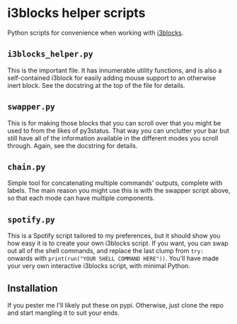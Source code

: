 # i3blocks helper scripts

Python scripts for convenience when working with [i3blocks](https://github.com/vivien/i3blocks).

## `i3blocks_helper.py`
This is the important file. It has innumerable utility functions, and is also a self-contained i3block for easily adding mouse support to an otherwise inert block. See the docstring at the top of the file for details.

## `swapper.py`
This is for making those blocks that you can scroll over that you might be used to from the likes of py3status. That way you can unclutter your bar but still have all of the information available in the different modes you scroll through. Again, see the docstring for details.

## `chain.py`
Simple tool for concatenating multiple commands' outputs, complete with labels. The main reason you might use this is with the swapper script above, so that each mode can have multiple components.

## `spotify.py`
This is a Spotify script tailored to my preferences, but it should show you how easy it is to create your own i3blocks script. If you want, you can swap out all of the shell commands, and replace the last clump from `try:` onwards with `print(run("YOUR SHELL COMMAND HERE"))`. You'll have made your very own interactive i3blocks script, with minimal Python.

## Installation
If you pester me I'll likely put these on pypi. Otherwise, just clone the repo and start mangling it to suit your ends.
